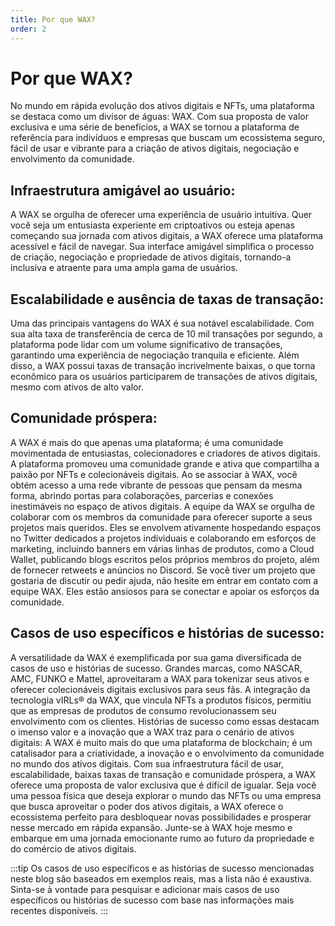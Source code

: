 ```yaml
---
title: Por que WAX?
order: 2
---
```


# Por que WAX?

No mundo em rápida evolução dos ativos digitais e NFTs, uma plataforma se destaca como um divisor de águas: WAX. Com sua proposta de valor exclusiva e uma série de benefícios, a WAX se tornou a plataforma de referência para indivíduos e empresas que buscam um ecossistema seguro, fácil de usar e vibrante para a criação de ativos digitais, negociação e envolvimento da comunidade.

## Infraestrutura amigável ao usuário:

A WAX se orgulha de oferecer uma experiência de usuário intuitiva. Quer você seja um entusiasta experiente em criptoativos ou esteja apenas começando sua jornada com ativos digitais, a WAX oferece uma plataforma acessível e fácil de navegar. Sua interface amigável simplifica o processo de criação, negociação e propriedade de ativos digitais, tornando-a inclusiva e atraente para uma ampla gama de usuários.

## Escalabilidade e ausência de taxas de transação:

Uma das principais vantagens do WAX é sua notável escalabilidade. Com sua alta taxa de transferência de cerca de 10 mil transações por segundo, a plataforma pode lidar com um volume significativo de transações, garantindo uma experiência de negociação tranquila e eficiente. Além disso, a WAX possui taxas de transação incrivelmente baixas, o que torna econômico para os usuários participarem de transações de ativos digitais, mesmo com ativos de alto valor.

## Comunidade próspera:

A WAX é mais do que apenas uma plataforma; é uma comunidade movimentada de entusiastas, colecionadores e criadores de ativos digitais. A plataforma promoveu uma comunidade grande e ativa que compartilha a paixão por NFTs e colecionáveis digitais. Ao se associar à WAX, você obtém acesso a uma rede vibrante de pessoas que pensam da mesma forma, abrindo portas para colaborações, parcerias e conexões inestimáveis no espaço de ativos digitais.
A equipe da WAX se orgulha de colaborar com os membros da comunidade para oferecer suporte a seus projetos mais queridos. Eles se envolvem ativamente hospedando espaços no Twitter dedicados a projetos individuais e colaborando em esforços de marketing, incluindo banners em várias linhas de produtos, como a Cloud Wallet, publicando blogs escritos pelos próprios membros do projeto, além de fornecer retweets e anúncios no Discord. Se você tiver um projeto que gostaria de discutir ou pedir ajuda, não hesite em entrar em contato com a equipe WAX. Eles estão ansiosos para se conectar e apoiar os esforços da comunidade.

## Casos de uso específicos e histórias de sucesso:

A versatilidade da WAX é exemplificada por sua gama diversificada de casos de uso e histórias de sucesso. Grandes marcas, como NASCAR, AMC, FUNKO e Mattel, aproveitaram a WAX para tokenizar seus ativos e oferecer colecionáveis digitais exclusivos para seus fãs. A integração da tecnologia vIRLs® da WAX, que vincula NFTs a produtos físicos, permitiu que as empresas de produtos de consumo revolucionassem seu envolvimento com os clientes. Histórias de sucesso como essas destacam o imenso valor e a inovação que a WAX traz para o cenário de ativos digitais:
A WAX é muito mais do que uma plataforma de blockchain; é um catalisador para a criatividade, a inovação e o envolvimento da comunidade no mundo dos ativos digitais. Com sua infraestrutura fácil de usar, escalabilidade, baixas taxas de transação e comunidade próspera, a WAX oferece uma proposta de valor exclusiva que é difícil de igualar. Seja você uma pessoa física que deseja explorar o mundo das NFTs ou uma empresa que busca aproveitar o poder dos ativos digitais, a WAX oferece o ecossistema perfeito para desbloquear novas possibilidades e prosperar nesse mercado em rápida expansão. Junte-se à WAX hoje mesmo e embarque em uma jornada emocionante rumo ao futuro da propriedade e do comércio de ativos digitais.

:::tip
Os casos de uso específicos e as histórias de sucesso mencionadas neste blog são baseados em exemplos reais, mas a lista não é exaustiva. Sinta-se à vontade para pesquisar e adicionar mais casos de uso específicos ou histórias de sucesso com base nas informações mais recentes disponíveis.
:::
